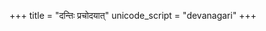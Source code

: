 +++
title = "दन्तिः प्रचोदयात्"
unicode_script = "devanagari"
+++

<div class="js_include" url="/vedAH/yajuH/taittirIyam/AraNyakam/sarva-prastutiH/06/aMshAH/dantiH_prachodayAt/"  newLevelForH1="2" includeTitle="false"> </div>   
